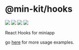 # @min-kit/hooks

[![](https://img.shields.io/codecov/c/github/rexerwang/min-kit?style=for-the-badge)](https://codecov.io/gh/rexerwang/min-kit)
[![](https://img.shields.io/npm/types/%40min-kit/hooks?style=for-the-badge)](https://github.com/rexerwang/min-kit/tree/main/packages/hooks)
[![](https://img.shields.io/npm/v/%40min-kit/hooks?style=for-the-badge)](https://npm.im/@min-kit/hooks)
[![](https://img.shields.io/badge/React-Tarojs-007ACC?style=for-the-badge&logo=react&logoColor=61DAFB&labelColor=20232A)](https://github.dev/NervJS/taro)

React Hooks for miniapp

go [here](https://github.com/rexerwang/min-kit/tree/main/packages/example) for more usage examples.
